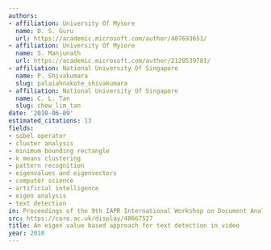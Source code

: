 ```yaml
---
authors:
- affiliation: University Of Mysore
  name: D. S. Guru
  url: https://academic.microsoft.com/author/407693651/
- affiliation: University Of Mysore
  name: S. Manjunath
  url: https://academic.microsoft.com/author/2128539781/
- affiliation: National University Of Singapore
  name: P. Shivakumara
  slug: palaiahnakote_shivakumara
- affiliation: National University Of Singapore
  name: C. L. Tan
  slug: chew_lim_tan
date: '2010-06-09'
estimated_citations: 13
fields:
- sobel operator
- cluster analysis
- minimum bounding rectangle
- k means clustering
- pattern recognition
- eigenvalues and eigenvectors
- computer science
- artificial intelligence
- eigen analysis
- text detection
in: Proceedings of the 9th IAPR International Workshop on Document Analysis Systems
src: https://core.ac.uk/display/48667527
title: An eigen value based approach for text detection in video
year: 2010
---
```

